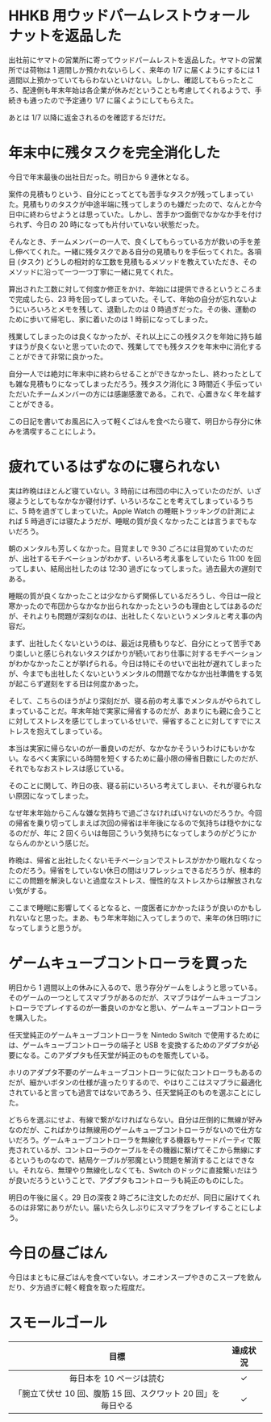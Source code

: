 # HHKB 用ウッドパームレストウォールナットを返品した
出社前にヤマトの営業所に寄ってウッドパームレストを返品した。ヤマトの営業所では荷物は 1 週間しか預かれないらしく、来年の 1/7 に届くようにするには 1 週間以上預かっていてもらわないといけない。しかし、確認してもらったところ、配達側も年末年始は各企業が休みだということも考慮してくれるようで、手続きも通ったので予定通り 1/7 に届くようにしてもらえた。

あとは 1/7 以降に返金されるのを確認するだけだ。

# 年末中に残タスクを完全消化した
今日で年末最後の出社日だった。明日から 9 連休となる。

案件の見積もりという、自分にとってとても苦手なタスクが残ってしまっていた。見積もりのタスクが中途半端に残ってしまうのも嫌だったので、なんとか今日中に終わらせようとは思っていた。しかし、苦手かつ面倒でなかなか手を付けられず、今日の 20 時になっても片付いていない状態だった。

そんなとき、チームメンバーの一人で、良くしてもらっている方が救いの手を差し伸べてくれた。一緒に残タスクである自分の見積もりを手伝ってくれた。各項目 (タスク) どうしの相対的な工数を見積もるメソッドを教えていただき、そのメソッドに沿って一つ一つ丁寧に一緒に見てくれた。

算出された工数に対して何度か修正をかけ、年始には提供できるというところまで完成したら、23 時を回ってしまっていた。そして、年始の自分が忘れないようにいろいろとメモを残して、退勤したのは 0 時過ぎだった。その後、運動のために歩いて帰宅し、家に着いたのは 1 時前になってしまった。

残業してしまったのは良くなかったが、それ以上にこの残タスクを年始に持ち越すほうが良くないと思っていたので、残業してでも残タスクを年末中に消化することができて非常に良かった。

自分一人では絶対に年末中に終わらせることができなかったし、終わったとしても雑な見積もりになってしまっただろう。残タスク消化に 3 時間近く手伝っていただいたチームメンバーの方には感謝感激である。これで、心置きなく年を越すことができる。

この日記を書いてお風呂に入って軽くごはんを食べたら寝て、明日から存分に休みを満喫することにしよう。

# 疲れているはずなのに寝られない
実は昨晩はほとんど寝ていない。3 時前には布団の中に入っていたのだが、いざ寝ようとしてもなかなか寝付けず、いろいろなことを考えてしまっているうちに、5 時を過ぎてしまっていた。Apple Watch の睡眠トラッキングの計測によれば 5 時過ぎには寝たようだが、睡眠の質が良くなかったことは言うまでもないだろう。

朝のメンタルも芳しくなかった。目覚ましで 9:30 ごろには目覚めていたのだが、出社するモチベーションがわかず、いろいろ考え事をしていたら 11:00 を回ってしまい、結局出社したのは 12:30 過ぎになってしまった。過去最大の遅刻である。

睡眠の質が良くなかったことは少なからず関係しているだろうし、今日は一段と寒かったので布団からなかなか出られなかったというのも理由としてはあるのだが、それよりも問題が深刻なのは、出社したくないというメンタルと考え事の内容だ。

まず、出社したくないというのは、最近は見積もりなど、自分にとって苦手であり楽しいと感じられないタスクばかりが続いており仕事に対するモチベーションがわかなかったことが挙げられる。今日は特にそのせいで出社が遅れてしまったが、今までも出社したくないというメンタルの問題でなかなか出社準備をする気が起こらず遅刻をする日は何度かあった。

そして、こちらのほうがより深刻だが、寝る前の考え事でメンタルがやられてしまっていることだ。年末年始で実家に帰省するのだが、あまりにも親に会うことに対してストレスを感じてしまっているせいで、帰省することに対してすでにストレスを抱えてしまっている。

本当は実家に帰らないのが一番良いのだが、なかなかそういうわけにもいかない。なるべく実家にいる時間を短くするために最小限の帰省日数にしたのだが、それでもなおストレスは感じている。

そのことに関して、昨日の夜、寝る前にいろいろ考えてしまい、それが寝られない原因になってしまった。

なぜ年末年始からこんな嫌な気持ちで過ごさなければいけないのだろうか。今回の帰省を乗り切ってしまえば次回の帰省は半年後になるので気持ちは穏やかになるのだが、年に 2 回くらいは毎回こういう気持ちになってしまうのがどうにかならんのかという感じだ。

昨晩は、帰省と出社したくないモチベーションでストレスがかかり眠れなくなったのだろう。帰省をしていない休日の間はリフレッシュできるだろうが、根本的にこの問題を解決しないと過度なストレス、慢性的なストレスからは解放されない気がする。

ここまで睡眠に影響してくるとなると、一度医者にかかったほうが良いのかもしれないなと思った。まあ、もう年末年始に入ってしまうので、来年の休日明けになってしまうと思うが。

# ゲームキューブコントローラを買った
明日から 1 週間以上の休みに入るので、思う存分ゲームをしようと思っている。そのゲームの一つとしてスマブラがあるのだが、スマブラはゲームキューブコントローラでプレイするのが一番良いのかなと思い、ゲームキューブコントローラを購入した。

任天堂純正のゲームキューブコントローラを Nintedo Switch で使用するためには、ゲームキューブコントローラの端子と USB を変換するためのアダプタが必要になる。このアダプタも任天堂が純正のものを販売している。

ホリのアダプタ不要のゲームキューブコントローラに似たコントローラもあるのだが、細かいボタンの仕様が違ったりするので、やはりここはスマブラに最適化されていると言っても過言ではないであろう、任天堂純正のものを選ぶことにした。

どちらを選ぶにせよ、有線で繋がなければならない。自分は圧倒的に無線が好みなのだが、こればかりは無線用のゲームキューブコントローラがないので仕方ないだろう。ゲームキューブコントローラを無線化する機器もサードパーティで販売されているが、コントローラのケーブルをその機器に繋げてそこから無線にするというものなので、結局ケーブルが邪魔という問題を解消することはできない。それなら、無理やり無線化しなくても、Switch のドックに直接繋いだほうが良いだろうということで、アダプタもコントローラも純正のものにした。

明日の午後に届く。29 日の深夜 2 時ごろに注文したのだが、同日に届けてくれるのは非常にありがたい。届いたら久しぶりにスマブラをプレイすることにしよう。

# 今日の昼ごはん
今日はまともに昼ごはんを食べていない。オニオンスープやきのこスープを飲んだり、夕方過ぎに軽く軽食を取った程度だ。

# スモールゴール
| 目標 | 達成状況 |
|:---:|:---:|
| 毎日本を 10 ページは読む | ✓ |
| 「腕立て伏せ 10 回、腹筋 15 回、スクワット 20 回」を毎日やる | ✓ |
